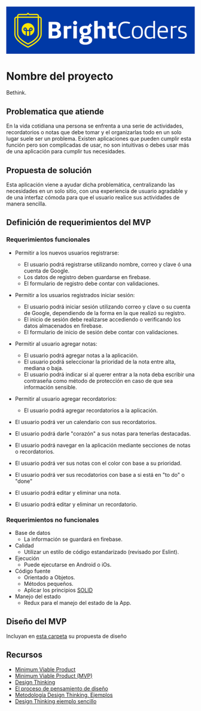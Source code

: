 ![BrightCoders Logo](img/logo-bc.png)

# Nombre del proyecto
Bethink.

## Problematica que atiende
En la vida cotidiana una persona se enfrenta a una serie de actividades, recordatorios o notas que debe tomar y el organizarlas todo en un solo lugar suele 
ser un problema. Existen aplicaciones que pueden cumplir esta función pero son complicadas de usar, no son intuitivas o debes usar más de una aplicación para 
cumplir tus necesidades.

## Propuesta de solución
Esta aplicación viene a ayudar dicha problemática, centralizando las necesidades en un solo sitio, con una experiencia de usuario agradable y de
una interfaz cómoda para que el usuario realice sus actividades de manera sencilla.

## Definición de requerimientos del MVP

### Requerimientos funcionales

- Permitir a los nuevos usuarios registrarse:
  - El usuario podrá registrarse utilizando nombre, correo y clave ó una cuenta de Google.
  - Los datos de registro deben guardarse en firebase.
  - El formulario de registro debe contar con validaciones.
  
- Permitir a los usuarios registrados iniciar sesión:
  - El usuario podrá iniciar sesión utilizando correo y clave o su cuenta de Google, dependiendo de la forma en la que realizó su registro.
  - El inicio de sesión debe realizarse accediendo o verificando los datos almacenados en firebase.
  - El formulario de inicio de sesión debe contar con validaciones.

- Permitir al usuario agregar notas:
  - El usuario podrá agregar notas a la aplicación.
  - El usuario podrá seleccionar la prioridad de la nota entre alta, mediana o baja.
  - El usuario podrá indicar si al querer entrar a la nota deba escribir una contraseña como método de protección en caso de que sea información sensible.

- Permitir al usuario agregar recordatorios:
  - El usuario podrá agregar recordatorios a la aplicación.

- El usuario podrá ver un calendario con sus recordatorios.
- El usuario podrá darle "corazón" a sus notas para tenerlas destacadas.
- El usuario podrá navegar en la aplicación mediante secciones de notas o recordatorios.
- El usuario podrá ver sus notas con el color con base a su prioridad.
- El usuario podrá ver sus recodatorios con base a si está en "to do" o "done"
- El usuario podrá editar y eliminar una nota.
- El usuario podrá editar y eliminar un recordatorio.



### Requerimientos no funcionales
- Base de datos
   - La información se guardará en firebase.
 - Calidad
   - Utilizar un estilo de código estandarizado (revisado por Eslint).
- Ejecución 
   - Puede ejecutarse en Android o iOs.
- Código fuente
   - Orientado a Objetos.
   - Métodos pequeños.
   - Aplicar los principios [SOLID](https://blog.usejournal.com/how-to-apply-solid-principles-in-react-applications-6c964091a982)
 - Manejo del estado
   - Redux para el manejo del estado de la App.

## Diseño del MVP

Incluyan en [esta carpeta](/design) su propuesta de diseño

## Recursos

- [Minimum Viable Product](https://www.agilealliance.org/glossary/mvp/#q=~(infinite~false~filters~(tags~(~'mvp))~searchTerm~'~sort~false~sortDirection~'asc~page~1))
- [Minimum Viable Product (MVP)](https://www.productplan.com/glossary/minimum-viable-product/)
- [Design Thinking](https://www.interaction-design.org/literature/topics/design-thinking)
- [El proceso de pensamiento de diseño](https://www.youtube.com/watch?v=_r0VX-aU_T8)
- [Metodología Design Thinking. Ejemplos](https://www.youtube.com/watch?v=_ul3wfKss58) 
- [Design Thinking ejemplo sencillo](https://www.youtube.com/watch?v=_H33tA2-j0s)
